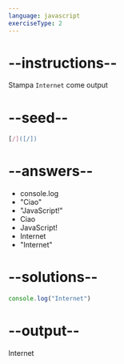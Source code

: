 ```yaml
---
language: javascript
exerciseType: 2
---
```


# --instructions--

Stampa `Internet` come output

# --seed--

```javascript
[/]([/])
```

# --answers--

- console.log
- "Ciao"
- "JavaScript!"
- Ciao
- JavaScript!
- Internet
- "Internet"

# --solutions--

```javascript
console.log("Internet")
```

# --output--

Internet
